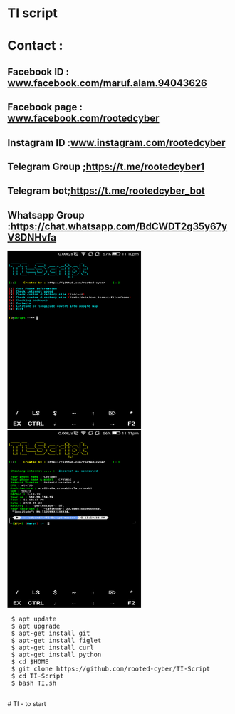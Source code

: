# TI script
 # Contact :
 
 ## Facebook ID : <b>www.facebook.com/maruf.alam.94043626</b>
 
 ## Facebook page : <b>www.facebook.com/rootedcyber</b>
 
 ## Instagram ID :<b>www.instagram.com/rootedcyber</b>
 
 ## Telegram Group ;<b>https://t.me/rootedcyber1</b>
 
 ## Telegram bot;<b>https://t.me/rootedcyber_bot</b>
 
 ## Whatsapp Group :<b>https://chat.whatsapp.com/BdCWDT2g35y67yV8DNHvfa</b>
 
 

<img src="https://github.com/rooted-cyber/TI-Script/raw/master/images/Ti.png" style="width:300px;height:400px;">
<img src="https://github.com/rooted-cyber/TI-Script/raw/master/images/Ti2.png" style="width:300px;height:400px;">
<pre>
 $ apt update
 $ apt upgrade
 $ apt-get install git
 $ apt-get install figlet
 $ apt-get install curl
 $ apt-get install python
 $ cd $HOME
 $ git clone https://github.com/rooted-cyber/TI-Script
 $ cd TI-Script
 $ bash TI.sh
 </pre>
 # TI - to start